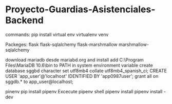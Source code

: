 # Proyecto-Guardias-Asistenciales-Backend
commands:
pip install virtual env
virtualenv venv

Packeges:
flask
flask-sqlalchemy
flask-marshmallow
marshmallow-sqlalchemy


download mariadb desde mariabd.org and install
add C:\Program Files\MariaDB 10.6\bin to PATH in system environment variable 
create database sggbd character set utf8mb4 collate utf8mb4_spanish_ci;
CREATE USER 'app_user'@'localhost' IDENTIFIED BY 'app0987user';
 grant all on sggdb.* to app_user@localhost;

pinenv
pip install pipenv
Excecute
pipenv shell
pipenv install
pipenv install -dev
